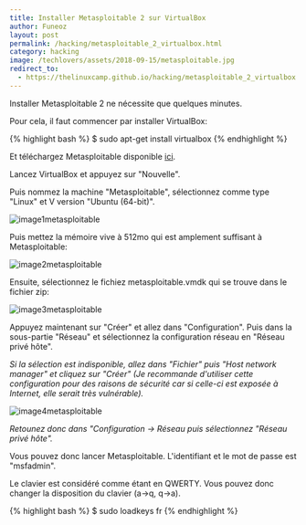 ```yaml
---
title: Installer Metasploitable 2 sur VirtualBox
author: Funeoz
layout: post
permalink: /hacking/metasploitable_2_virtualbox.html
category: hacking
image: /techlovers/assets/2018-09-15/metasploitable.jpg
redirect_to:
  - https://thelinuxcamp.github.io/hacking/metasploitable_2_virtualbox.html
---
```


Installer Metasploitable 2 ne nécessite que quelques minutes.

Pour cela, il faut commencer par installer VirtualBox:

{% highlight bash %}
$ sudo apt-get install virtualbox
{% endhighlight %}

Et téléchargez Metasploitable disponible [ici](https://sourceforge.net/projects/metasploitable/files/Metasploitable2/).

Lancez VirtualBox et appuyez sur "Nouvelle".

Puis nommez la machine "Metasploitable", sélectionnez comme type "Linux" et V
version "Ubuntu (64-bit)".

![image1metasploitable](/techlovers/assets/2018-09-15/image1metasploitable.png)

Puis mettez la mémoire vive à 512mo qui est amplement suffisant à Metasploitable:

![image2metasploitable](/techlovers/assets/2018-09-15/image2metasploitable.png)

Ensuite, sélectionnez le fichiez metasploitable.vmdk qui se trouve dans le fichier zip: 

![image3metasploitable](/techlovers/assets/2018-09-15/image3metasploitable.png)

Appuyez maintenant sur "Créer" et allez dans "Configuration".
Puis dans la sous-partie "Réseau" et sélectionnez la configuration réseau en "Réseau privé hôte". 

*Si la sélection est indisponible, allez dans "Fichier" puis "Host network manager" et cliquez sur "Créer" (Je recommande d'utiliser cette configuration pour des raisons de sécurité car si celle-ci est exposée à Internet, elle serait très vulnérable).*

![image4metasploitable](/techlovers/assets/2018-09-15/image4metasploitable.png)

*Retounez donc dans "Configuration -> Réseau puis sélectionnez "Réseau privé hôte".*

Vous pouvez donc lancer Metasploitable. L'identifiant et le mot de passe est "msfadmin".

Le clavier est considéré comme étant en QWERTY. Vous pouvez donc changer la disposition du clavier (a->q, q->a).

{% highlight bash %}
$ sudo loadkeys fr
{% endhighlight %}
